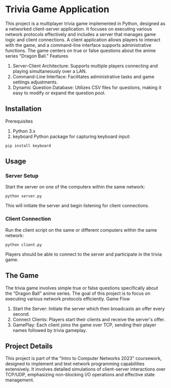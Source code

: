 # Trivia Game Application

This project is a multiplayer trivia game implemented in Python, designed as a networked client-server application. It focuses on executing various network protocols effectively and includes a server that manages game logic and client connections. A client application allows players to interact with the game, and a command-line interface supports administrative functions. The game centers on true or false questions about the anime series "Dragon Ball."
Features

  1. Server-Client Architecture: Supports multiple players connecting and playing simultaneously over a LAN.
  2. Command-Line Interface: Facilitates administrative tasks and game settings adjustments.
  3. Dynamic Question Database: Utilizes CSV files for questions, making it easy to modify or expand the question pool.

## Installation
Prerequisites

  1. Python 3.x
  2.  keyboard Python package for capturing keyboard input:

    pip install keyboard

## Usage
### Server Setup
Start the server on one of the computers within the same network:

    python server.py

This will initiate the server and begin listening for client connections.
### Client Connection

Run the client script on the same or different computers within the same network:

    python client.py

Players should be able to connect to the server and participate in the trivia game.

## The Game

The trivia game involves simple true or false questions specifically about the "Dragon Ball" anime series. The goal of this project is to focus on executing various network protocols efficiently.
Game Flow

  1. Start the Server: Initiate the server which then broadcasts an offer every second.
  2. Connect Clients: Players start their clients and receive the server's offer.
  3. GamePlay: Each client joins the game over TCP, sending their player names followed by trivia gameplay.


## Project Details

This project is part of the "Intro to Computer Networks 2023" coursework, designed to implement and test network programming capabilities extensively. It involves detailed simulations of client-server interactions over TCP/UDP, emphasizing non-blocking I/O operations and effective state management.
